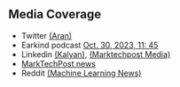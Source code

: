 ## Media Coverage

- Twitter [(Aran)](https://x.com/arankomatsuzaki/status/1717899904088002784)
- Earkind podcast [Oct. 30, 2023, 11: 45](https://open.spotify.com/episode/7D4ruCpTLtTw57siltFqI8?si=e910f540028042da)
- Linkedin [(Kalyan)](https://www.linkedin.com/posts/kalyanksnlp_nlproc-nlp-datascience-activity-7124749178278182913-UUEv), [(Marktechpost Media)](https://www.linkedin.com/posts/marktechpost_meet-glotlid-an-open-source-language-identification-activity-7125847195039268864-pBII)
- [MarkTechPost news](https://www.marktechpost.com/2023/11/02/meet-glotlid-an-open-source-language-identification-lid-model-that-supports-1665-languages/)
- Reddit [(Machine Learning News)](https://www.reddit.com/r/machinelearningnews/comments/17m4fg6/meet_glotlid_an_opensource_language)
